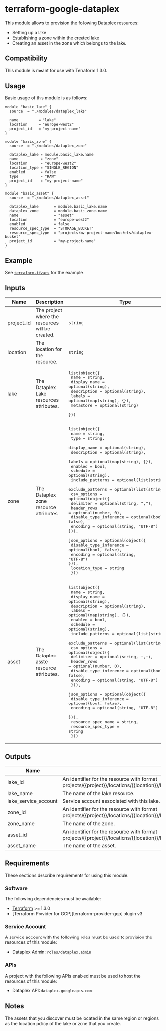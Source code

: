 # terraform-google-dataplex

This module allows to provision the following Dataplex resources:

- Setting up a lake
- Establishing a zone within the created lake
- Creating an asset in the zone which belongs to the lake.

## Compatibility 

This module is meant for use with Terraform 1.3.0.

## Usage

Basic usage of this module is as follows:

```hcl
module "basic_lake" {
  source  = "./modules/dataplex_lake"

  name         = "lake"
  location     = "europe-west2"
  project_id   = "my-project-name"
}

module "basic_zone" {
  source  = "./modules/dataplex_zone"

  dataplex_lake = module.basic_lake.name
  name          = "zone"
  location      = "europe-west2"
  location_type = "SINGLE_REGION"
  enabled       = false
  type          = "RAW"
  project_id    = "my-project-name"
}

module "basic_asset" {
  source  = "./modules/dataplex_asset"

  dataplex_lake       = module.basic_lake.name
  dataplex_zone       = module.basic_zone.name
  name                = "asset"
  location            = "europe-west2"
  enabled             = false
  resource_spec_type  = "STORAGE_BUCKET"
  resource_spec_type  = "projects/my-project-name/buckets/dataplex-bucket"
  project_id          = "my-project-name"
}
```

## Example

See [`terraform.tfvars`](./terraform.tfvars) for the example.

## Inputs

| Name | Description | Type | Default | Required |
|------|-------------|-------------------|---------|:--------:|
| project\_id | The project where the resources will be created. | `string` | n/a | yes |
| location | The location for the resource. | `string` | n/a | yes |
| lake | The Dataplex Lake resources attributes. | <pre>list(object({<br>    name                 = string,<br>    display_name       = optional(string),<br>    description        = optional(string),<br>    labels             = optional(map(string), {}),<br>    metastore = optional(string)<br>  }))</pre> | `[]` | no |
| zone | The Dataplex zone resource attributes. | <pre>list(object({<br>    name             = string,<br>    type             = string,<br>    display_name     = optional(string),<br>    description      = optional(string),<br>    labels           = optional(map(string), {}),<br>    enabled          = bool,<br>    schedule         = optional(string),<br>    include_patterns = optional(list(string), []),<br>    exclude_patterns = optional(list(string), []),<br>    csv_options = optional(object({<br>    delimiter              = optional(string, ","),<br>    header_rows            = optional(number, 0),<br>    disable_type_inference = optional(bool, false),<br>    encoding               = optional(string, "UTF-8")<br>})),<br>    json_options = optional(object({<br>    disable_type_inference = optional(bool, false),<br>    encoding               = optional(string, "UTF-8")<br>})),<br>    location_type = string<br> }))</pre> | `[]` | no |
| asset | The Dataplex asste resource attributes. | <pre>list(object({<br>    name           = string,<br>    display_name = optional(string),<br>    description  = optional(string),<br>    labels       = optional(map(string), {}),<br>    enabled          = bool,<br>    schedule         = optional(string),<br>    include_patterns = optional(list(string), []),<br>    exclude_patterns = optional(list(string), []),<br>    csv_options = optional(object({<br>        delimiter              = optional(string, ","),<br>        header_rows            = optional(number, 0),<br>        disable_type_inference = optional(bool, false),<br>        encoding               = optional(string, "UTF-8")<br>  })),<br>    json_options = optional(object({<br>        disable_type_inference = optional(bool, false),<br>        encoding               = optional(string, "UTF-8")<br>      })),<br>    resource_spec_name = string,<br>    resource_spec_type = string<br> }))</pre> | `[]` | no |

## Outputs

| Name | Description |
|------|-------------|
| lake_id | An identifier for the resource with format projects/{{project}}/locations/{{location}}/lakes/{{name}}. |
| lake_name | The name of the lake resource. |
| lake_service_account | Service account associated with this lake. |
| zone_id | An identifier for the resource with format projects/{{project}}/locations/{{location}}/lakes/{{lake}}/zones/{{name}}. |
| zone_name | The name of the zone. |
| asset_id | An identifier for the resource with format projects/{{project}}/locations/{{location}}/lakes/{{lake}}/zones/{{dataplex_zone}}/assets/{{name}}. |
| asset_name | The name of the asset. |

## Requirements

These sections describe requirements for using this module.

### Software

The following dependencies must be available:

- [Terraform](https://www.terraform.io/downloads.html) >= 1.3.0
- [Terraform Provider for GCP][terraform-provider-gcp] plugin v3

### Service Account

A service account with the following roles must be used to provision
the resources of this module:

- Dataplex Admin: `roles/dataplex.admin`

### APIs

A project with the following APIs enabled must be used to host the
resources of this module:

- Dataplex API: `dataplex.googleapis.com`

## Notes

The assets that you discover must be located in the same region or regions as the location policy of the lake or zone that you create.